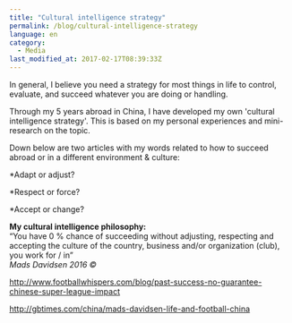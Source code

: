 ```yaml
---
title: "Cultural intelligence strategy"
permalink: /blog/cultural-intelligence-strategy
language: en
category:
  - Media
last_modified_at: 2017-02-17T08:39:33Z
---
```


In general, I believe you need a strategy for most things in life to control, evaluate, and succeed whatever you are doing or handling.

Through my 5 years abroad in China, I have developed my own 'cultural intelligence strategy'. This is based on my personal experiences and mini-research on the topic.

Down below are two articles with my words related to how to succeed abroad or in a different environment & culture:

\*Adapt or adjust?

\*Respect or force?

\*Accept or change?

  
**My cultural intelligence philosophy:**  
“You have 0 % chance of succeeding without adjusting, respecting and accepting the culture of the country, business and/or organization (club), you work for / in”  
_Mads Davidsen 2016 ©_

<http://www.footballwhispers.com/blog/past-success-no-guarantee-chinese-super-league-impact>

<http://gbtimes.com/china/mads-davidsen-life-and-football-china>
